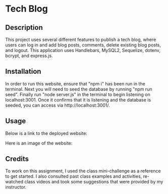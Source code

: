 # Tech Blog

## Description
This project uses several different features to publish a tech blog, where users can log in and add blog posts, comments, delete existing blog posts, and logout. This application uses Handlebars, MySQL2, Sequelize, dotenv, bcrypt, and express.js.

## Installation
In order to run this website, ensure that "npm i" has been run in the terminal. Next you will need to seed the database by running "npm run seed". Finally run "node server.js" in the terminal to begin listening on localhost:3001. Once it confirms that it is listening and the database is seeded, you can access via http://localhost:3001/.

## Usage
Below is a link to the deployed website:

Here is an image of the website:

## Credits
To work on this assignment, I used the class mini-challenge as a reference to get started. I also consulted past class examples and activities, re-watched class videos and took some suggestions that were provided by my instructor.


